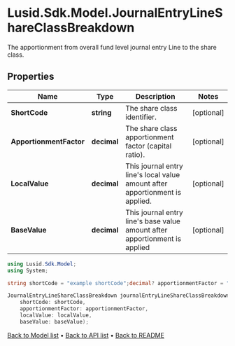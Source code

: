 # Lusid.Sdk.Model.JournalEntryLineShareClassBreakdown
The apportionment from overall fund level journal entry Line to the share class.

## Properties

Name | Type | Description | Notes
------------ | ------------- | ------------- | -------------
**ShortCode** | **string** | The share class identifier. | [optional] 
**ApportionmentFactor** | **decimal** | The share class apportionment factor (capital ratio). | [optional] 
**LocalValue** | **decimal** | This journal entry line&#39;s local value amount after apportionment is applied. | [optional] 
**BaseValue** | **decimal** | This journal entry line&#39;s base value amount after apportionment is applied | [optional] 

```csharp
using Lusid.Sdk.Model;
using System;

string shortCode = "example shortCode";decimal? apportionmentFactor = "example apportionmentFactor";decimal? localValue = "example localValue";decimal? baseValue = "example baseValue";

JournalEntryLineShareClassBreakdown journalEntryLineShareClassBreakdownInstance = new JournalEntryLineShareClassBreakdown(
    shortCode: shortCode,
    apportionmentFactor: apportionmentFactor,
    localValue: localValue,
    baseValue: baseValue);
```

[Back to Model list](../README.md#documentation-for-models) &#8226; [Back to API list](../README.md#documentation-for-api-endpoints) &#8226; [Back to README](../README.md)
